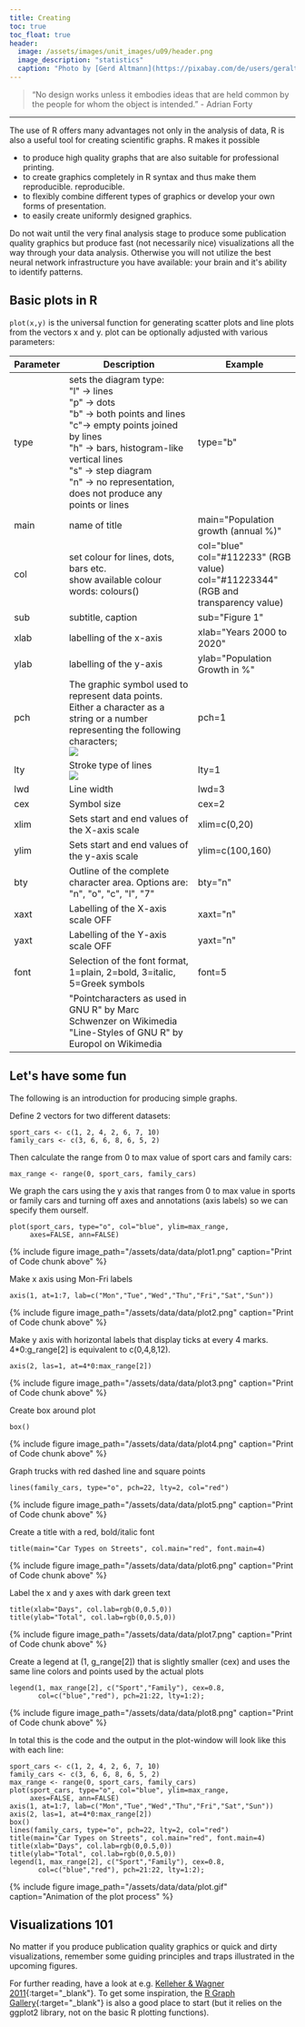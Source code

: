 ```yaml
---
title: Creating
toc: true
toc_float: true
header:
  image: /assets/images/unit_images/u09/header.png
  image_description: "statistics"
  caption: "Photo by [Gerd Altmann](https://pixabay.com/de/users/geralt-9301/?utm_source=link-attribution&utm_medium=referral&utm_campaign=image&utm_content=4705451) [from Pixabay](https://pixabay.com/)"
---
```


<!--more-->

> “No design works unless it embodies ideas that are held common by the people for whom the object is intended.” - Adrian Forty

---

The use of R offers many advantages not only in the analysis of data, R is also a useful tool for creating scientific graphs. R makes it possible
* to produce high quality graphs that are also suitable for professional printing.
* to create graphics completely in R syntax and thus make them reproducible.
reproducible.
* to flexibly combine different types of graphics or develop your own forms of presentation.
* to easily create uniformly designed graphics.

Do not wait until the very final analysis stage to produce some publication quality graphics but produce fast (not necessarily nice) visualizations all the way through your data analysis. Otherwise you will not utilize the best neural network infrastructure you have available: your brain and it's ability to identify patterns.

## Basic plots in R

`plot(x,y)` is the universal function for generating scatter plots and line plots from the vectors x and y. plot can be optionally adjusted with various parameters:

| Parameter | Description | Example |
|---------|-------|---------|
| type | sets the diagram type: <br> "l" -> lines <br> "p" -> dots <br> "b" -> both points and lines <br> "c"-> empty points joined by lines <br> "h" -> bars, histogram-like vertical lines <br> "s" -> step diagram <br> "n" -> no representation, does not produce any points or lines <br>        | type="b" |
| main | name of title              | main="Population growth (annual %)" |
| col | set colour for lines, dots, bars etc. <br> show available colour words: colours()  | col="blue" <br> col="#112233" (RGB value) <br> col="#11223344" (RGB and transparency value) |
| sub | subtitle, caption           | sub="Figure 1" |
| xlab | labelling of the x-axis                | xlab="Years 2000 to 2020" |
| ylab | labelling of the y-axis                | ylab="Population Growth in %" |
| pch | The graphic symbol used to represent data points. Either a character as a string or a number representing the following characters; <br> <img src="https://upload.wikimedia.org/wikipedia/commons/5/51/Pointmarks.png"> | pch=1 |
| lty | Stroke type of lines  <br>  <img src="https://upload.wikimedia.org/wikipedia/commons/8/89/Rlines.png">              | lty=1 |
| lwd | Line width | lwd=3 |
| cex | Symbol size | cex=2 |
| xlim | Sets start and end values of the X-axis scale | xlim=c(0,20) |
| ylim | Sets start and end values of the y-axis scale | ylim=c(100,160) |
| bty | Outline of the complete character area. Options are: "n", "o", "c", "l", "7" | bty="n" |
| xaxt | Labelling of the X-axis scale OFF | xaxt="n" |
| yaxt | Labelling of the Y-axis scale OFF | yaxt="n" |
| font | Selection of the font format, 1=plain, 2=bold, 3=italic, 5=Greek symbols | font=5 |
|  | "Pointcharacters as used in GNU R" by Marc Schwenzer on Wikimedia <br> "Line-Styles of GNU R" by Europol on Wikimedia | |


## Let's have some fun
The following is an introduction for producing simple graphs.

Define 2 vectors for two different datasets:
```
sport_cars <- c(1, 2, 4, 2, 6, 7, 10)
family_cars <- c(3, 6, 6, 8, 6, 5, 2)
```

Then calculate the range from 0 to max value of sport cars and family cars:
```
max_range <- range(0, sport_cars, family_cars)
```

We graph the cars using the y axis that ranges from 0 to max value in sports or family cars and turning off axes and annotations (axis labels) so we can specify them ourself.
```
plot(sport_cars, type="o", col="blue", ylim=max_range,
     axes=FALSE, ann=FALSE)
```

{% include figure image_path="/assets/data/data/plot1.png" caption="Print of Code chunk above" %}

Make x axis using Mon-Fri labels
```
axis(1, at=1:7, lab=c("Mon","Tue","Wed","Thu","Fri","Sat","Sun"))
```
{% include figure image_path="/assets/data/data/plot2.png" caption="Print of Code chunk above" %}

Make y axis with horizontal labels that display ticks at every 4 marks. 4*0:g_range[2] is equivalent to c(0,4,8,12).
```
axis(2, las=1, at=4*0:max_range[2])
```
{% include figure image_path="/assets/data/data/plot3.png" caption="Print of Code chunk above" %}

Create box around plot
```
box()
```
{% include figure image_path="/assets/data/data/plot4.png" caption="Print of Code chunk above" %}

Graph trucks with red dashed line and square points
```
lines(family_cars, type="o", pch=22, lty=2, col="red")
```
{% include figure image_path="/assets/data/data/plot5.png" caption="Print of Code chunk above" %}

Create a title with a red, bold/italic font
```
title(main="Car Types on Streets", col.main="red", font.main=4)
```
{% include figure image_path="/assets/data/data/plot6.png" caption="Print of Code chunk above" %}

Label the x and y axes with dark green text
```
title(xlab="Days", col.lab=rgb(0,0.5,0))
title(ylab="Total", col.lab=rgb(0,0.5,0))
```
{% include figure image_path="/assets/data/data/plot7.png" caption="Print of Code chunk above" %}

Create a legend at (1, g_range[2]) that is slightly smaller (cex) and uses the same line colors and points used by  the actual plots
```
legend(1, max_range[2], c("Sport","Family"), cex=0.8,
       col=c("blue","red"), pch=21:22, lty=1:2);
```

{% include figure image_path="/assets/data/data/plot8.png" caption="Print of Code chunk above" %}

In total this is the code and the output in the plot-window will look like this with each line:
```
sport_cars <- c(1, 2, 4, 2, 6, 7, 10)
family_cars <- c(3, 6, 6, 8, 6, 5, 2)
max_range <- range(0, sport_cars, family_cars)
plot(sport_cars, type="o", col="blue", ylim=max_range,
     axes=FALSE, ann=FALSE)
axis(1, at=1:7, lab=c("Mon","Tue","Wed","Thu","Fri","Sat","Sun"))
axis(2, las=1, at=4*0:max_range[2])
box()
lines(family_cars, type="o", pch=22, lty=2, col="red")
title(main="Car Types on Streets", col.main="red", font.main=4)
title(xlab="Days", col.lab=rgb(0,0.5,0))
title(ylab="Total", col.lab=rgb(0,0.5,0))
legend(1, max_range[2], c("Sport","Family"), cex=0.8,
       col=c("blue","red"), pch=21:22, lty=1:2);
```       
{% include figure image_path="/assets/data/data/plot.gif" caption="Animation of the plot process" %}

## Visualizations 101

No matter if you produce publication quality graphics or quick and dirty visualizations, remember some guiding principles and traps illustrated in the upcoming figures.

For further reading, have a look at e.g. [Kelleher & Wagner 2011](https://www.sciencedirect.com/science/article/pii/S1364815210003270){:target="_blank"}. To get some inspiration, the [R Graph Gallery](https://www.r-graph-gallery.com/){:target="_blank"} is also a good place to start (but it relies on the ggplot2 library, not on the basic R plotting functions).


<!--
## Further reading

add some day
-->
